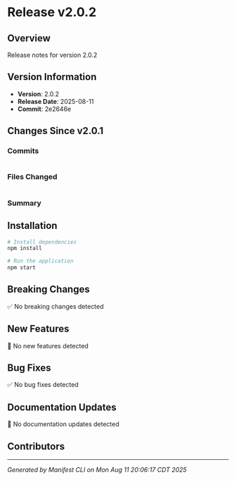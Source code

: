 # Release v2.0.2

## Overview
Release notes for version 2.0.2

## Version Information
- **Version**: 2.0.2
- **Release Date**: 2025-08-11
- **Commit**: 2e2646e

## Changes Since v2.0.1

### Commits
```

```

### Files Changed
```

```

### Summary


## Installation
```bash
# Install dependencies
npm install

# Run the application
npm start
```

## Breaking Changes
✅ No breaking changes detected

## New Features
📝 No new features detected

## Bug Fixes
✅ No bug fixes detected

## Documentation Updates
📝 No documentation updates detected

## Contributors


---
*Generated by Manifest CLI on Mon Aug 11 20:06:17 CDT 2025*
